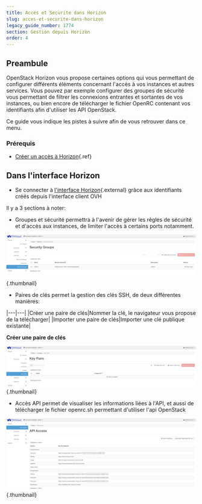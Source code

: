```yaml
---
title: Acces et Securite dans Horizon
slug: acces-et-securite-dans-horizon
legacy_guide_number: 1774
section: Gestion depuis Horizon
order: 4
---
```



## Preambule
OpenStack Horizon vous propose certaines options qui  vous permettant de configurer différents éléments concernant l'accès à vos instances et autres services. Vous pouvez par exemple configurer des groupes de sécurité vous permettant de filtrer les connexions entrantes et sortantes de vos instances, ou bien encore de télécharger le fichier OpenRC contenant vos identifiants afin d'utiliser les API OpenStack.

Ce guide vous indique les pistes à suivre afin de vous retrouver dans ce menu.


### Prérequis
- [Créer un accès à Horizon](../create_and_delete_a_user){.ref}


## Dans l'interface Horizon
- Se connecter à [l'interface Horizon](https://horizon.cloud.ovh.net/auth/login/){.external} grâce aux identifiants créés depuis l'interface client OVH


Il y a 3 sections à noter:

- Groupes et sécurité permettra à l'avenir de gérer les règles de sécurité et d'accès aux instances, de limiter l'accès à certains ports notamment.

![public-cloud](images/security_groups.png){.thumbnail}

- Paires de clés permet la gestion des clés SSH, de deux différentes manières:

|---|---|
|Créer une paire de clés|Nommer la clé, le navigateur vous propose de la télécharger|
|Importer une paire de clés|Importer une clé publique existante|

**Créer une paire de clés**

![public-cloud](images/key_pairs.png){.thumbnail}

- Accès API permet de visualiser les informations liées à l'API, et aussi de télécharger le fichier openrc.sh permettant d'utiliser l'api OpenStack


![public-cloud](images/api_access.png){.thumbnail}
